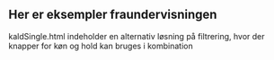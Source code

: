 ## Her er eksempler fraundervisningen
kaldSingle.html indeholder en alternativ løsning på filtrering, hvor der knapper for køn og hold kan bruges i kombination 